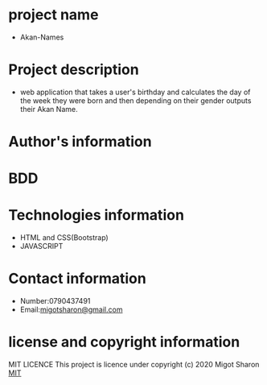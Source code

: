 # project name
* Akan-Names
# Project description
* web application that takes a user's birthday and calculates the day of the week they were born and then depending on their gender outputs their Akan Name. 
# Author's information



# BDD




# Technologies information
* HTML and CSS(Bootstrap)
* JAVASCRIPT
# Contact information
* Number:0790437491
* Email:migotsharon@gmail.com

# license and copyright information
MIT LICENCE</a>
This  project is licence under <a href="https://opensource.org/licenses/MIT"></a>
copyright (c) 2020 Migot Sharon
[MIT](https://github.com/MigotSharon/Akan-Names/blob/master/LICENSE)



